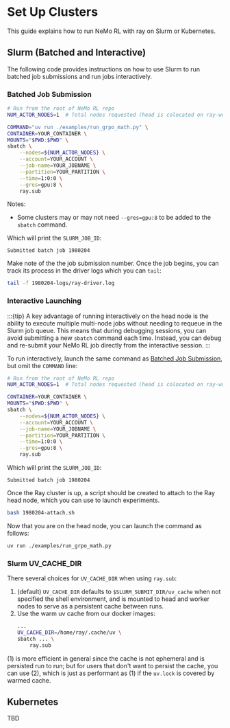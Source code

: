 # Set Up Clusters

This guide explains how to run NeMo RL with ray on Slurm or Kubernetes.

## Slurm (Batched and Interactive)

 The following code provides instructions on how to use Slurm to run batched job submissions and run jobs interactively.

### Batched Job Submission

```sh
# Run from the root of NeMo RL repo
NUM_ACTOR_NODES=1  # Total nodes requested (head is colocated on ray-worker-0)

COMMAND="uv run ./examples/run_grpo_math.py" \
CONTAINER=YOUR_CONTAINER \
MOUNTS="$PWD:$PWD" \
sbatch \
    --nodes=${NUM_ACTOR_NODES} \
    --account=YOUR_ACCOUNT \
    --job-name=YOUR_JOBNAME \
    --partition=YOUR_PARTITION \
    --time=1:0:0 \
    --gres=gpu:8 \
    ray.sub
```

Notes:
* Some clusters may or may not need `--gres=gpu:8` to be added to the `sbatch` command.

Which will print the `SLURM_JOB_ID`:
```text
Submitted batch job 1980204
```
Make note of the the job submission number. Once the job begins, you can track its process in the driver logs which you can `tail`:
```sh
tail -f 1980204-logs/ray-driver.log
```

### Interactive Launching

:::{tip}
A key advantage of running interactively on the head node is the ability to execute multiple multi-node jobs without needing to requeue in the Slurm job queue. This means that during debugging sessions, you can avoid submitting a new `sbatch` command each time. Instead, you can debug and re-submit your NeMo RL job directly from the interactive session.
:::

To run interactively, launch the same command as [Batched Job Submission](#batched-job-submission), but omit the `COMMAND` line:
```sh
# Run from the root of NeMo RL repo
NUM_ACTOR_NODES=1  # Total nodes requested (head is colocated on ray-worker-0)

CONTAINER=YOUR_CONTAINER \
MOUNTS="$PWD:$PWD" \
sbatch \
    --nodes=${NUM_ACTOR_NODES} \
    --account=YOUR_ACCOUNT \
    --job-name=YOUR_JOBNAME \
    --partition=YOUR_PARTITION \
    --time=1:0:0 \
    --gres=gpu:8 \
    ray.sub
```
Which will print the `SLURM_JOB_ID`:
```text
Submitted batch job 1980204
```
Once the Ray cluster is up, a script should be created to attach to the Ray head node,
which you can use to launch experiments.
```sh
bash 1980204-attach.sh
```
Now that you are on the head node, you can launch the command as follows:
```sh
uv run ./examples/run_grpo_math.py
```

### Slurm UV_CACHE_DIR

There several choices for `UV_CACHE_DIR` when using `ray.sub`:

1. (default) `UV_CACHE_DIR` defaults to `$SLURM_SUBMIT_DIR/uv_cache` when not specified the shell environment, and is mounted to head and worker nodes to serve as a persistent cache between runs.
2. Use the warm uv cache from our docker images:
    ```sh
    ...
    UV_CACHE_DIR=/home/ray/.cache/uv \
    sbatch ... \
        ray.sub
    ```

(1) is more efficient in general since the cache is not ephemeral and is persisted run to run; but for users that
don't want to persist the cache, you can use (2), which is just as performant as (1) if the `uv.lock` is 
covered by warmed cache.


## Kubernetes

TBD